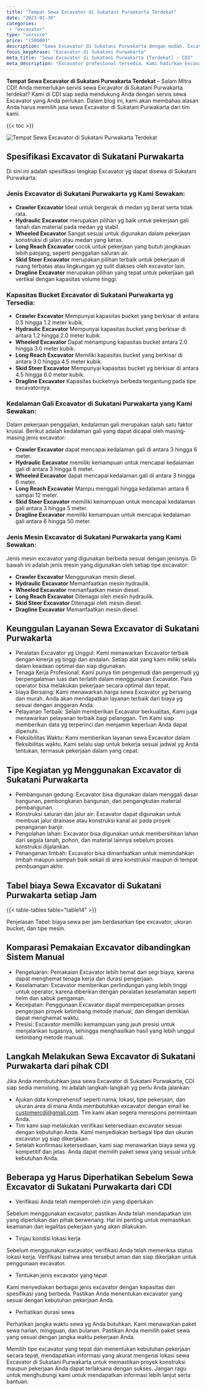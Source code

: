 ```yaml
---
title: "Tempat Sewa Excavator di Sukatani Purwakarta Terdekat"
date: "2023-01-30"
categories:
 - "excavator"
type: "service"
price: "[50000]"
description: "Sewa Excavator di Sukatani Purwakarta dengan mudah. Excavator unggulan untuk proyek pembangunan yang membutuhkan peralatan profesional dengan performa optimal. Dapatkan informasi detail."
focus_keyphrase: "Excavator di Sukatani Purwakarta"
meta_title: "Sewa Excavator di Sukatani Purwakarta [Terdekat] - CDI"
meta_description: "Excavator profesional tersedia. Kami hadirkan Excavator berkualitas untuk menyelesaikan pekerjaan. Promo menarik tersedia."
---
```


**Tempat Sewa Excavator di Sukatani Purwakarta Terdekat** – Salam Mitra CDI! Anda memerlukan servis sewa Excavator di Sukatani Purwakarta terdekat? Kami di CDI siap sedia mendukung Anda dengan servis sewa Excavator yang Anda perlukan. Dalam blog ini, kami akan membahas alasan Anda harus memilih jasa sewa Excavator di Sukatani Purwakarta dari tim kami.

{{< toc >}}

![Tempat Sewa Excavator di Sukatani Purwakarta Terdekat](/images/excavator/excavator-25.jpg)

## Spesifikasi Excavator di Sukatani Purwakarta

Di sini ini adalah spesifikasi lengkap Excavator yg dapat disewa di Sukatani Purwakarta:

### Jenis Excavator di Sukatani Purwakarta yg Kami Sewakan:

*   **Crawler Excavator** Ideal untuk bergerak di medan yg berat serta tidak rata.
*   **Hydraulic Excavator** merupakan pilihan yg baik untuk pekerjaan gali tanah dan material pada medan yg stabil.
*   **Wheeled Excavator** Sangat sesuai untuk digunakan dalam pekerjaan konstruksi di jalan atau medan yang keras.
*   **Long Reach Excavator** cocok untuk pekerjaan yang butuh jangkauan lebih panjang, seperti penggalian saluran air.
*   **Skid Steer Excavator** merupakan pilihan terbaik untuk pekerjaan di ruang terbatas atau lingkungan yg sulit diakses oleh excavator lain.
*   **Dragline Excavator** merupakan pilihan yang tepat untuk pekerjaan gali vertikal dengan kapasitas volume tinggi.

### Kapasitas Bucket Excavator di Sukatani Purwakarta yg Tersedia:

*   **Crawler Excavator** Mempunyai kapasitas bucket yang berkisar di antara 0.5 hingga 1.2 meter kubik.
*   **Hydraulic Excavator** Mempunyai kapasitas bucket yang berkisar di antara 1.2 hingga 2.0 meter kubik.
*   **Wheeled Excavator** Dapat menampung kapasitas bucket antara 2.0 hingga 3.0 meter kubik.
*   **Long Reach Excavator** Memiliki kapasitas bucket yang berkisar di antara 3.0 hingga 4.5 meter kubik.
*   **Skid Steer Excavator** Mempunyai kapasitas bucket yg berkisar di antara 4.5 hingga 6.0 meter kubik.
*   **Dragline Excavator** Kapasitas bucketnya berbeda tergantung pada tipe excavatornya.

### Kedalaman Gali Excavator di Sukatani Purwakarta yang Kami Sewakan:

Dalam pekerjaan penggalian, kedalaman gali merupakan salah satu faktor krusial. Berikut adalah kedalaman gali yang dapat dicapai oleh masing-masing jenis excavator:

*   **Crawler Excavator** dapat mencapai kedalaman gali di antara 3 hingga 6 meter.
*   **Hydraulic Excavator** memiliki kemampuan untuk mencapai kedalaman gali di antara 3 hingga 6 meter.
*   **Wheeled Excavator** dapat mencapai kedalaman gali di antara 3 hingga 6 meter.
*   **Long Reach Excavator** Mampu menggali hingga kedalaman antara 6 sampai 12 meter.
*   **Skid Steer Excavator** memiliki kemampuan untuk mencapai kedalaman gali antara 3 hingga 5 meter.
*   **Dragline Excavator** memiliki kemampuan untuk mencapai kedalaman gali antara 6 hingga 50 meter.

### Jenis Mesin Excavator di Sukatani Purwakarta yang Kami Sewakan:

Jenis mesin excavator yang digunakan berbeda sesuai dengan jenisnya. Di bawah ini adalah jenis mesin yang digunakan oleh setiap tipe excavator:

*   **Crawler Excavator** Menggunakan mesin diesel.
*   **Hydraulic Excavator** Memanfaatkan mesin hydraulik.
*   **Wheeled Excavator** memanfaatkan mesin diesel.
*   **Long Reach Excavator** Ditenagai oleh mesin hydraulik.
*   **Skid Steer Excavator** Ditenagai oleh mesin diesel.
*   **Dragline Excavator** Memanfaatkan mesin diesel.

## Keunggulan Layanan Sewa Excavator di Sukatani Purwakarta

*   Peralatan Excavator yg Unggul: Kami menawarkan Excavator terbaik dengan kinerja yg tinggi dan andalan. Setiap alat yang kami miliki selalu dalam keadaan optimal dan siap digunakan.
*   Tenaga Kerja Profesional: Kami punya tim pengemudi dan pengemudi yg berpengalaman luas dan terlatih dalam menggunakan Excavator. Para operator bisa melakukan pekerjaan secara optimal dan tepat.
*   biaya Bersaing: Kami menawarkan harga sewa Excavator yg bersaing dan murah. Anda akan mendapatkan layanan terbaik dari biaya yg sesuai dengan anggaran Anda.
*   Pelayanan Terbaik: Selain memberikan Excavator berkualitas, Kami juga menawarkan pelayanan terbaik bagi pelanggan. Tim Kami siap memberikan data yg terperinci dan menjamin keperluan Anda dapat dipenuhi.
*   Fleksibilitas Waktu: Kami memberikan layanan sewa Excavator dalam fleksibilitas waktu. Kami selalu siap untuk bekerja sesuai jadwal yg Anda tentukan, termasuk pekerjaan dalam yang cepat.

## Tipe Kegiatan yg Menggunakan Excavator di Sukatani Purwakarta

*   Pembangunan gedung: Excavator bisa digunakan dalam menggali dasar bangunan, pembongkaran bangunan, dan pengangkutan material pembangunan.
*   Konstruksi saluran dan jalur air: Excavator dapat digunakan untuk membuat jalur drainase atau konstruksi kanal air pada proyek penanganan banjir.
*   Pengolahan lahan: Excavator bisa digunakan untuk membersihkan lahan dari segala tanah, pohon, dan material lainnya sebelum proses konstruksi dijalankan.
*   Penanganan limbah: Excavator bisa dimanfaatkan untuk memindahkan limbah maupun sampah baik sekali di area konstruksi maupun di tempat pembuangan akhir.

## Tabel biaya Sewa Excavator di Sukatani Purwakarta setiap Jam

{{< table-tables table="table14" >}}

Penjelasan Tabel: biaya sewa per jam berdasarkan tipe excavator, ukuran bucket, dan tipe mesin.

## Komparasi Pemakaian Excavator dibandingkan Sistem Manual

*   Pengeluaran: Pemakaian Excavator lebih hemat dari segi biaya, karena dapat menghemat tenaga kerja dan durasi pengerjaan.
*   Keselamatan: Excavator memberikan perlindungan yang lebih tinggi untuk operator, karena diberikan dengan peralatan keselamatan seperti helm dan sabuk pengaman.
*   Kecepatan: Penggunaan Excavator dapat mempercepatkan proses pengerjaan proyek ketimbang metode manual, dan dengan demikian dapat menghemat waktu.
*   Presisi: Excavator memiliki kemampuan yang jauh presisi untuk menjalankan tugasnya, sehingga menghasilkan hasil yang lebih unggul ketimbang metode manual.

## Langkah Melakukan Sewa Excavator di Sukatani Purwakarta dari pihak CDI

Jika Anda membutuhkan jasa sewa Excavator di Sukatani Purwakarta, CDI siap sedia menolong. Ini adalah langkah-langkah yg perlu Anda jalankan:

*   Ajukan data komprehensif seperti nama, lokasi, tipe pekerjaan, dan ukuran area di mana Anda membutuhkan excavator dengan email ke customercdi@gmail.com. Tim kami akan segera merespons permintaan Anda.
*   Tim kami siap melakukan verifikasi ketersediaan excavator sesuai dengan kebutuhan Anda. Kami menyediakan berbagai tipe dan ukuran excavator yg siap dikerjakan.
*   Setelah konfirmasi ketersediaan, kami siap menawarkan biaya sewa yg kompetitif dan jelas. Anda dapat memilih paket sewa yang sesuai untuk kebutuhan Anda.

## Beberapa yg Harus Diperhatikan Sebelum Sewa Excavator di Sukatani Purwakarta dari CDI

*   Verifikasi Anda telah memperoleh izin yang diperlukan

Sebelum menggunakan excavator, pastikan Anda telah mendapatkan izin yang diperlukan dari pihak berwenang. Hal ini penting untuk memastikan keamanan dan legalitas pekerjaan yang akan dilakukan.
*   Tinjau kondisi lokasi kerja

Sebelum menggunakan excavator, verifikasi Anda telah memeriksa status lokasi kerja. Verifikasi bahwa area tersebut aman dan siap dikerjakan untuk penggunaan excavator.
*   Tentukan jenis excavator yang tepat

Kami menyediakan berbagai jenis excavator dengan kapasitas dan spesifikasi yang berbeda. Pastikan Anda menentukan excavator yang sesuai dengan kebutuhan pekerjaan Anda.
*   Perhatikan durasi sewa

Perhatikan jangka waktu sewa yg Anda butuhkan. Kami menawarkan paket sewa harian, mingguan, dan bulanan. Pastikan Anda memilih paket sewa yang sesuai dengan jangka waktu pekerjaan Anda.

Memilih tipe excavator yang tepat dan menentukan kebutuhan pekerjaan secara tepat, mendapatkan informasi yang akurat mengenai lokasi sewa Excavator di Sukatani Purwakarta untuk memastikan proyek konstruksi maupun pekerjaan Anda dapat terlaksana dengan sukses. Jangan ragu untuk menghubungi kami untuk mendapatkan informasi lebih lanjut serta bantuan.